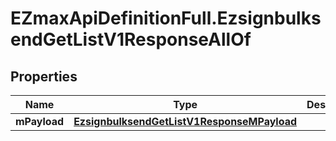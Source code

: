 # EZmaxApiDefinitionFull.EzsignbulksendGetListV1ResponseAllOf

## Properties

Name | Type | Description | Notes
------------ | ------------- | ------------- | -------------
**mPayload** | [**EzsignbulksendGetListV1ResponseMPayload**](EzsignbulksendGetListV1ResponseMPayload.md) |  | 


